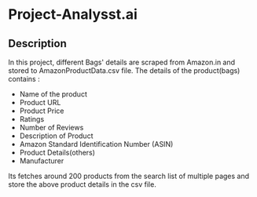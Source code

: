 # Project-Analysst.ai

## Description
In this project, different Bags' details are scraped from Amazon.in and stored to AmazonProductData.csv file. The details of the product(bags) contains :
* Name of the product
* Product URL
* Product Price
* Ratings
* Number of Reviews
* Description of Product
* Amazon Standard Identification Number (ASIN)
* Product Details(others)
* Manufacturer

Its fetches around 200 products from the search list of multiple pages and store the above product details in the csv file.